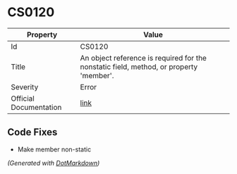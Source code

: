 # CS0120

| Property               | Value                                                                                             |
| ---------------------- | ------------------------------------------------------------------------------------------------- |
| Id                     | CS0120                                                                                            |
| Title                  | An object reference is required for the nonstatic field, method, or property 'member'\.           |
| Severity               | Error                                                                                             |
| Official Documentation | [link](http://docs.microsoft.com/en-us/dotnet/csharp/language-reference/compiler-messages/cs0120) |

## Code Fixes

* Make member non\-static

*\(Generated with [DotMarkdown](http://github.com/JosefPihrt/DotMarkdown)\)*